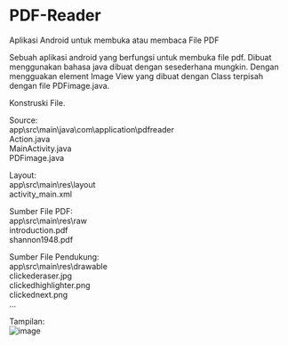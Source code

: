 # PDF-Reader
Aplikasi Android untuk membuka atau membaca File PDF 

Sebuah aplikasi android yang berfungsi untuk membuka file pdf. Dibuat menggunakan bahasa java dibuat dengan sesederhana mungkin.
Dengan mengguakan element Image View yang dibuat dengan Class terpisah dengan file PDFimage.java.

Konstruski File.

Source:\
app\src\main\java\com\application\pdfreader\
Action.java\
MainActivity.java\
PDFimage.java

Layout:\
app\src\main\res\layout\
activity_main.xml

Sumber File PDF:\
app\src\main\res\raw\
introduction.pdf\
shannon1948.pdf

Sumber File Pendukung:\
app\src\main\res\drawable\
clickederaser.jpg\
clickedhighlighter.png\
clickednext.png\
...

Tampilan:\
![image](https://github.com/rifkihp/PDF-Reader/assets/4156883/11c2c7ff-50bf-4e03-9f25-498242a1589a)


